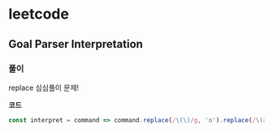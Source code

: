 # leetcode

## Goal Parser Interpretation

### 풀이

replace 심심풀이 문제!

**코드**

```js
const interpret = command => command.replace(/\(\)/g, 'o').replace(/\(al\)/g, 'al');
```